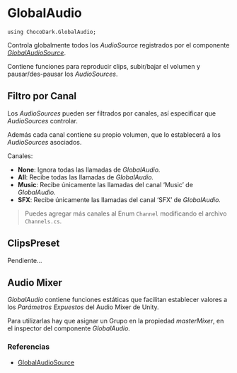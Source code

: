 # GlobalAudio
`using ChocoDark.GlobalAudio;`

Controla globalmente todos los *AudioSource* registrados por el componente [*GlobalAudioSource*](./GlobalAudioSource.md).

Contiene funciones para reproducir clips, subir/bajar el volumen y pausar/des-pausar los *AudioSources*.


## Filtro por Canal
Los *AudioSources* pueden ser filtrados por canales, así especificar que *AudioSources* controlar.

Además cada canal contiene su propio volumen, que lo establecerá a los *AudioSources* asociados.

Canales:
- **None**: Ignora todas las llamadas de *GlobalAudio.*
- **All**: Recibe todas las llamadas de *GlobalAudio.*
- **Music**: Recibe únicamente las llamadas del canal ‘Music’ de *GlobalAudio.*
- **SFX**: Recibe únicamente las llamadas del canal ‘SFX’ de *GlobalAudio.*

> Puedes agregar más canales al Enum `Channel` modificando el archivo `Channels.cs`.

## ClipsPreset
Pendiente…

## Audio Mixer

*GlobalAudio* contiene funciones estáticas que facilitan establecer valores a los *Parámetros Expuestos* del Audio Mixer de Unity.

Para utilizarlas hay que asignar un Grupo en la propiedad *masterMixer*, en el inspector del componente *GlobalAudio.*


### Referencias
- [GlobalAudioSource](./GlobalAudioSource.md)